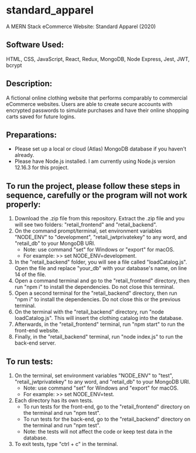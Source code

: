 # standard_apparel
A MERN Stack eCommerce Website: Standard Apparel (2020)


## Software Used: 
HTML, CSS, JavaScript, React, Redux, MongoDB, Node Express, Jest, JWT, bcrypt


## Description: 
A fictional online clothing website that performs comparably to commercial eCommerce websites. Users are able to create secure accounts with encrypted passwords to simulate purchases and have their online shopping carts saved for future logins.


## Preparations:
* Please set up a local or cloud (Atlas) MongoDB database if you haven't already.
* Please have Node.js installed. I am currently using Node.js version 12.16.3 for this project.


## To run the project, please follow these steps in sequence, carefully or the program will not work properly:
1. Download the .zip file from this repository. Extract the .zip file and you will see two folders: "retail_frontend" and "retail_backend".
1. On the command prompt/terminal, set environment variables "NODE_ENV" to "development", "retail_jwtprivatekey" to any word, and "retail_db" to your MongoDB URI.
   * Note: use command "set" for Windows or "export" for macOS.
   * For example: >> set NODE_ENV=development.
1. In the "retail_backend" folder, you will see a file called "loadCatalog.js". Open the file and replace "your_db" with your database's name, on line 14 of the file.
1. Open a command terminal and go to the "retail_frontend" directory, then run "npm i" to install the dependencies. Do not close this terminal.
1. Open a second terminal for the "retail_backend" directory, then run "npm i" to install the dependencies. Do not close this or the previous terminal.
1. On the terminal with the "retail_backend" directory, run "node loadCatalog.js". This will insert the clothing catalog into the database.
1. Afterwards, in the "retail_frontend" terminal, run "npm start" to run the front-end website.
1. Finally, in the "retail_backend" terminal, run "node index.js" to run the back-end server.


## To run tests:
1. On the terminal, set environment variables "NODE_ENV" to "test", "retail_jwtprivatekey" to any word, and "retail_db" to your MongoDB URI.
   * Note: use command "set" for Windows and "export" for macOS.
   * For example: >> set NODE_ENV=test.
1. Each directory has its own tests.
   * To run tests for the front-end, go to the "retail_frontend" directory on the terminal and run "npm test".
   * To run tests for the back-end, go to the "retail_backend" directory on the terminal and run "npm test".
   * Note: the tests will not affect the code or keep test data in the database.
1. To exit tests, type "ctrl + c" in the terminal.
